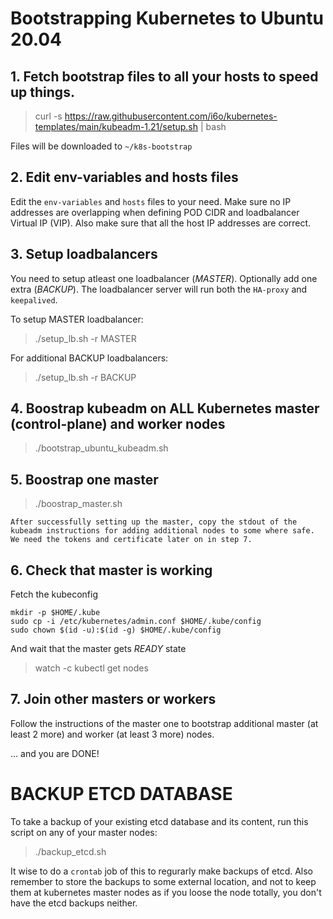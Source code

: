 # Bootstrapping Kubernetes to Ubuntu 20.04

## 1. Fetch bootstrap files to all your hosts to speed up things.

> curl -s https://raw.githubusercontent.com/i6o/kubernetes-templates/main/kubeadm-1.21/setup.sh | bash

Files will be downloaded to `~/k8s-bootstrap`

## 2. Edit env-variables and hosts files

Edit the `env-variables` and `hosts` files to your need.
Make sure no IP addresses are overlapping when defining POD CIDR and loadbalancer Virtual IP (VIP). Also make sure that all the host IP addresses are correct.

## 3. Setup loadbalancers

You need to setup atleast one loadbalancer (*MASTER*). Optionally add one extra (*BACKUP*).
The loadbalancer server will run both the `HA-proxy` and `keepalived`.

To setup MASTER loadbalancer:
> ./setup_lb.sh -r MASTER

For additional BACKUP loadbalancers:
> ./setup_lb.sh -r BACKUP

## 4. Boostrap kubeadm on **ALL** Kubernetes master (control-plane) and worker nodes

> ./bootstrap_ubuntu_kubeadm.sh

## 5. Boostrap one master

> ./boostrap_master.sh

`After successfully setting up the master, copy the stdout of the kubeadm instructions for adding additional nodes to some where safe. We need the tokens and certificate later on in step 7.`

## 6. Check that master is working

Fetch the kubeconfig
```
mkdir -p $HOME/.kube
sudo cp -i /etc/kubernetes/admin.conf $HOME/.kube/config
sudo chown $(id -u):$(id -g) $HOME/.kube/config
```

And wait that the master gets *READY* state
> watch -c kubectl get nodes

## 7. Join other masters or workers

Follow the instructions of the master one to bootstrap additional master (at least 2 more) and worker (at least 3 more) nodes.

... and you are DONE!


# BACKUP ETCD DATABASE

To take a backup of your existing etcd database and its content, run this script on any of your master nodes:

> ./backup_etcd.sh

It wise to do a `crontab` job of this to regurarly make backups of etcd. Also remember to store the backups to some external location, and not to keep them at kubernetes master nodes as if you loose the node totally, you don't have the etcd backups neither.